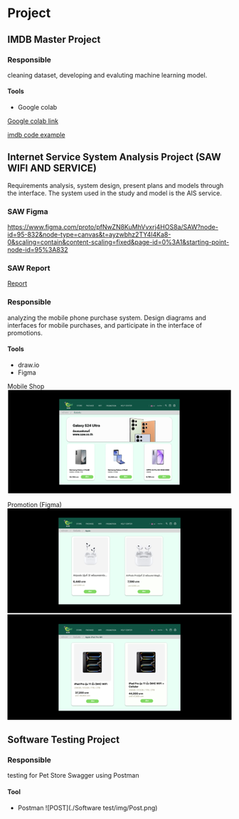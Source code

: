 # Project

## IMDB Master Project
### Responsible
cleaning dataset, developing and evaluting machine learning model.
#### Tools
- Google colab

[Google colab link](https://colab.research.google.com/drive/1RNE-HtVEt-TH-rEI3wC7ETcO8Tqo97Tp?usp=sharing)

[imdb code example](./imdb/project_imdb_master.ipynb)

## Internet Service System Analysis Project (SAW WIFI AND SERVICE)
Requirements analysis, system design, present plans and models through the interface. The system used in the study and model is the AIS service.
### SAW Figma
https://www.figma.com/proto/pfNwZN8KuMhVvxrj4HOS8a/SAW?node-id=95-832&node-type=canvas&t=ayzwbhz2TY4l4Ka8-0&scaling=contain&content-scaling=fixed&page-id=0%3A1&starting-point-node-id=95%3A832

### SAW Report
[Report](./SA/Saw_Report.pdf)

### Responsible
analyzing the mobile phone purchase system. Design diagrams and interfaces for mobile purchases, and participate in the interface of promotions.
#### Tools
- draw.io
- Figma

Mobile Shop ![Mobile shop](./SA/img/Mobile_shop.png)

Promotion (Figma) ![Mobile shop](./SA/img/Promotion1.png)
   ![Mobile shop](SA/img/Promotion2.png)

## Software Testing Project
### Responsible
testing for Pet Store Swagger using Postman
#### Tool
- Postman
![POST](./Software test/img/Post.png)


